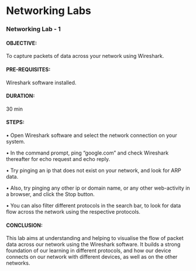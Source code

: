 
# Networking Labs

### Networking Lab - 1

#### OBJECTIVE: 
To capture packets of data across your network using Wireshark.

#### PRE-REQUISITES: 
Wireshark software installed.

#### DURATION: 
30 min

#### STEPS:
•	Open Wireshark software and select the network connection on your system.

•	In the command prompt, ping “google.com” and check Wireshark thereafter for echo request and echo reply.

•	Try pinging an ip that does not exist on your network, and look for ARP data.

•	Also, try pinging any other ip or domain name, or any other web-activity in a browser, and click the Stop button.

•	You can also filter different protocols in the search bar, to look for data flow across the network using the respective protocols.

#### CONCLUSION:  
This lab aims at understanding and helping to visualise the flow of packet data across our network using the Wireshark software. It builds a strong foundation of our learning in different protocols, and how our device connects on our network with different devices, as well as on the other networks.

